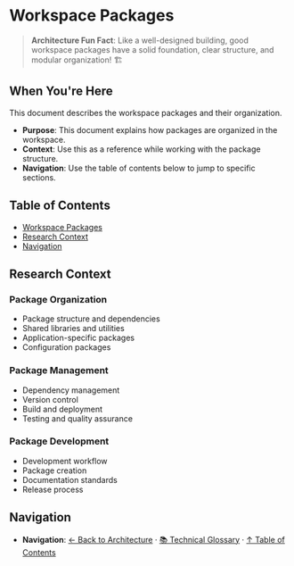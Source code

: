 # Workspace Packages

> **Architecture Fun Fact**: Like a well-designed building, good workspace packages have a solid foundation, clear structure, and modular organization! 🏗️

## When You're Here

This document describes the workspace packages and their organization.

* **Purpose**: This document explains how packages are organized in the workspace.
* **Context**: Use this as a reference while working with the package structure.
* **Navigation**: Use the table of contents below to jump to specific sections.

## Table of Contents

* [Workspace Packages](#workspace-packages)
* [Research Context](#research-context)
* [Navigation](#navigation)

## Research Context

### Package Organization

* Package structure and dependencies
* Shared libraries and utilities
* Application-specific packages
* Configuration packages

### Package Management

* Dependency management
* Version control
* Build and deployment
* Testing and quality assurance

### Package Development

* Development workflow
* Package creation
* Documentation standards
* Release process

## Navigation

* **Navigation**: [← Back to Architecture](../README.md) · [📚 Technical Glossary](../GLOSSARY.md) · [↑ Table of Contents](#workspace-packages)

